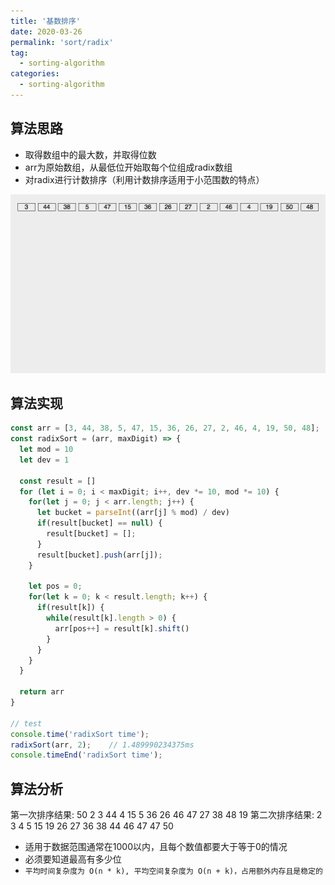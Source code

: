 ```yaml
---
title: '基数排序'
date: 2020-03-26
permalink: 'sort/radix'
tag:
  - sorting-algorithm
categories:
  - sorting-algorithm
---
```


## 算法思路

- 取得数组中的最大数，并取得位数
- arr为原始数组，从最低位开始取每个位组成radix数组
- 对radix进行计数排序（利用计数排序适用于小范围数的特点）

![基数排序](./images/radix_sort.gif)

## 算法实现

```js
const arr = [3, 44, 38, 5, 47, 15, 36, 26, 27, 2, 46, 4, 19, 50, 48];
const radixSort = (arr, maxDigit) => {
  let mod = 10
  let dev = 1

  const result = []
  for (let i = 0; i < maxDigit; i++, dev *= 10, mod *= 10) {
    for(let j = 0; j < arr.length; j++) {
      let bucket = parseInt((arr[j] % mod) / dev)
      if(result[bucket] == null) {
        result[bucket] = [];
      }
      result[bucket].push(arr[j]);
    }

    let pos = 0;
    for(let k = 0; k < result.length; k++) {
      if(result[k]) {
        while(result[k].length > 0) {
          arr[pos++] = result[k].shift()
        }
      }
    }
  }

  return arr
}

// test
console.time('radixSort time');
radixSort(arr, 2);    // 1.489990234375ms
console.timeEnd('radixSort time');
```

## 算法分析

第一次排序结果: 50 2 3 44 4 15 5 36 26 46 47 27 38 48 19
第二次排序结果: 2 3 4 5 15 19 26 27 36 38 44 46 47 47 50

- 适用于数据范围通常在1000以内，且每个数值都要大于等于0的情况
- 必须要知道最高有多少位
- `平均时间复杂度为 O(n * k), 平均空间复杂度为 O(n + k)，占用额外内存且是稳定的`
